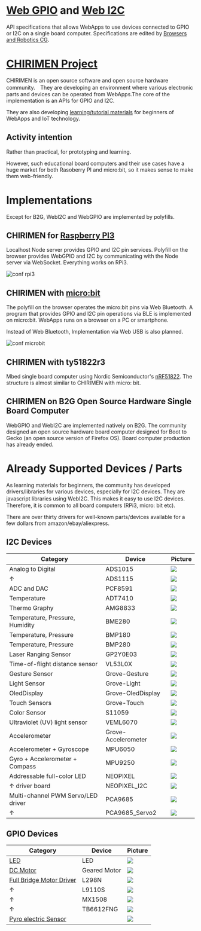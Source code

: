 # [Web GPIO](https://github.com/browserobo/WebGPIO) and [Web I2C](https://github.com/browserobo/WebI2C)
API specifications that allows WebApps to use devices connected to GPIO or I2C on a single board computer.
Specifications are edited by [Browsers and Robotics CG](https://www.w3.org/community/browserobo/).

# [CHIRIMEN Project](https://chirimen.org)
CHIRIMEN is an open source software and open source hardware community.　They are developing an environment where various electronic parts and devices can be operated from WebApps.The core of the implementation is an APIs for GPIO and I2C.

They are also developing [learning/tutorial materials](https://tutorial.chirimen.org) for beginners of WebApps and IoT technology.

## Activity intention
Rather than practical, for prototyping and learning.

However, such educational board computers and their use cases have a huge market for both Rasoberry PI and micro:bit, so it makes sense to make them web-friendly.

# Implementations
Except for B2G, WebI2C and WebGPIO are implemented by polyfills.

## CHIRIMEN for [Raspberry PI3](https://www.raspberrypi.org/)
Localhost Node server provides GPIO and I2C pin services. Polyfill on the browser provides WebGPIO and I2C by communicating with the Node server via WebSocket. Everything works on RPi3.

![conf rpi3](https://qiita-user-contents.imgix.net/http%3A%2F%2Fgc.dfm.lrv.jp%2F0.secerror%2Farchitecture.png?ixlib=rb-1.2.2&auto=compress%2Cformat&fit=max&s=2982bb219c6a4eed787da4d5b81e12a4)

## CHIRIMEN with [micro:bit](https://microbit.org/)
The polyfill on the browser operates the micro:bit pins via Web Bluetooth. A program that provides GPIO and I2C pin operations via BLE is implemented on micro:bit. WebApps runs on a browser on a PC or smartphone.

Instead of Web Bluetooth, Implementation via Web USB is also planned.

![conf microbit](https://github.com/chirimen-oh/chirimen-micro-bit/blob/master/imgs/chirimenMicrobitDiagram.png)

## CHIRIMEN with ty51822r3
Mbed single board computer using Nordic Semiconductor's [nRF51822](https://www.nordicsemi.com/Products/Low-power-short-range-wireless/nRF51822). The structure is almost similar to CHIRIMEN with micro: bit.

## CHIRIMEN on B2G Open Source Hardware Single Board Computer
WebGPIO and WebI2C are implemented natively on B2G.
The community designed an open source hardware board computer designed for Boot to Gecko (an open source version of Firefox OS). Board computer production has already ended.

# Already Supported Devices / Parts

As learning materials for beginners, the community has developed drivers/libraries for various devices, especially for I2C devices. They are javascript libraries using WebI2C. This makes it easy to use I2C devices.　Therefore, it is common to all board computers (RPi3, micro: bit etc).

There are over thirty drivers for well-known parts/devices available for a few dollars from amazon/ebay/aliexpress.

## I2C Devices

|Category|Device|Picture|
|-|-|-|
|Analog to Digital|ADS1015|![](imgs/ADS1015.jpg)|
|↑|ADS1115|![](imgs/ADS1115.jpg)|
|ADC and DAC|PCF8591|![](imgs/PCF8591.jpg)|
|Temperature|ADT7410|![](imgs/ADT7410.jpg)|
|Thermo Graphy|AMG8833|![](imgs/AMG8833.jpg)|
|Temperature, Pressure, Humidity|BME280|![](imgs/BME280.jpg)|
|Temperature, Pressure|BMP180|![](imgs/BMP180.jpg)|
|Temperature, Pressure|BMP280|![](imgs/BMP280.jpg)|
|Laser Ranging Sensor|GP2Y0E03|![](imgs/GP2Y0E03.jpg)|
|Time-of-flight distance sensor|VL53L0X|![](imgs/VL53L0X.jpg)|
|Gesture Sensor|Grove-Gesture|![](imgs/Grove-Gesture.jpg)|
|Light Sensor|Grove-Light|![](imgs/Grove-Light.jpg)|
|OledDisplay|Grove-OledDisplay|![](imgs/Grove-OledDisplay.jpg)|
|Touch Sensors|Grove-Touch|![](imgs/Grove-Touch.jpg)|
|Color Sensor|S11059|![](imgs/S11059.jpg)|
|Ultraviolet (UV) light sensor |VEML6070|![](imgs/VEML6070.jpg)|
|Accelerometer|Grove-Accelerometer|![](imgs/Grove-Accelerometer.jpg)|
|Accelerometer + Gyroscope|MPU6050|![](imgs/MPU6050.jpg)|
|Gyro + Accelerometer + Compass|MPU9250|![](imgs/MPU9250.jpg)|
|Addressable full-color LED|NEOPIXEL|![](imgs/NEOPIXEL.jpg)|
|↑ driver board|NEOPIXEL_I2C|![](imgs/NEOPIXEL_I2C.jpg)|
|Multi-channel PWM Servo/LED driver|PCA9685|![](imgs/PCA9685.jpg)|
|↑|PCA9685_Servo2|![](imgs/PCA9685_Servo2.jpg)|


## GPIO Devices
|Category|Device|Picture|
|-|-|-|
|[LED](https://chirimen.org/chirimen-raspi3/gc/top/examples/#GPIO-Blink)|LED|![](imgs/LED.jpg)|
|[DC Motor](https://tutorial.chirimen.org/raspi3/section1#led--)|Geared Motor|![](imgs/gearedMotor.jpg)|
|[Full Bridge Motor Driver](https://chirimen.org/chirimen-raspi3/gc/top/examples/#GPIO-HBridge)|L298N|![](imgs/L298N.jpg)|
|↑|L9110S|![](imgs/L9110S.jpg)|
|↑|MX1508|![](imgs/MX1508.jpg)|
|↑|TB6612FNG|![](imgs/TB6612FNG.jpg)|
|[Pyro electric Sensor](https://chirimen.org/chirimen-raspi3/gc/top/examples/#GPIO-pirSensor)||![](imgs/PIR%20Sensor.jpg)|

